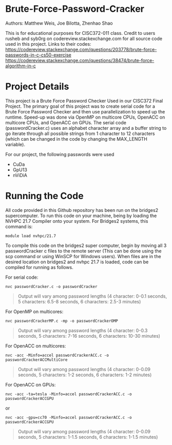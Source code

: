 # Brute-Force-Password-Cracker

Authors: Matthew Weis, Joe Bilotta, Zhenhao Shao

This is for educational purposes for CISC372-011 class. Credit to users rusheb and syb0rg on codereview.stackexchange.com for all source code used in this project. Links to their codes:
https://codereview.stackexchange.com/questions/203778/brute-force-passwords-in-c-cs50-exercise 
https://codereview.stackexchange.com/questions/38474/brute-force-algorithm-in-c

# Project Details
This project is a Brute Force Password Checker Used in our CISC372 Final Project. The primary goal of this project was to create serial code for a Brute Force Password Checker and then use parallelization to speed up the runtime. Speed-up was done via OpenMP on multicore CPUs, OpenACC on multicore CPUs, and OpenACC on GPUs. The serial code (passwordCracker.c) uses an alphabet character array and a buffer string to go iterate through all possible strings from 1 character to 12 characters (which can be changed in the code by changing the MAX_LENGTH variable).

For our project, the following passwords were used
 - CuDa
 - GpU13
 - nViDiA

# Running the Code

All code provided in this Github repository has been run on the bridges2 supercomputer. To run this code on your machine, being by loading the NVHPC 21.7 Compiler onto your system. For Bridges2 systems, this command is:

```
module load nvhpc/21.7
```

To compile this code on the bridges2 super computer, begin by moving all 3 passwordCracker c files to the remote server (This can be done using the scp command or using WinSCP for Windows users). When files are in the desired location on bridges2 and nvhpc 21.7 is loaded, code can be compiled for running as follows. 

For serial code:
```
nvc passwordCracker.c -o passwordCracker
```
> Output will vary among password lengths (4 character: 0-0.1 seconds, 5 characters: 6.5-8 seconds, 6 characters: 2.5-3 minutes)  

For OpenMP on multicores:

```
nvc passwordCrackerMP.c -mp -o passwordCrackerOMP
```

> Output will vary among password lengths (4 character: 0-0.3 seconds, 5 characters: 7-16 seconds, 6 characters: 10-30 minutes)  

For OpenACC on multicores:

```
nvc -acc -Minfo=accel passwordCrackerACC.c -o passwordCrackerACCMultiCore
```

> Output will vary among password lengths (4 character: 0-0.09 seconds, 5 characters: 1-2 seconds, 6 characters: 1-2 minutes)  

For OpenACC on GPUs:
```
nvc -acc -ta=tesla -Minfo=accel passwordCrackerACC.c -o passwordCrackerACCGPU
```

or

```
nvc -acc -gpu=cc70 -Minfo=accel passwordCrackerACC.c -o passwordCrackerACCGPU
```

> Output will vary among password lengths (4 character: 0-0.09 seconds, 5 characters: 1-1.5 seconds, 6 characters: 1-1.5 minutes)  
